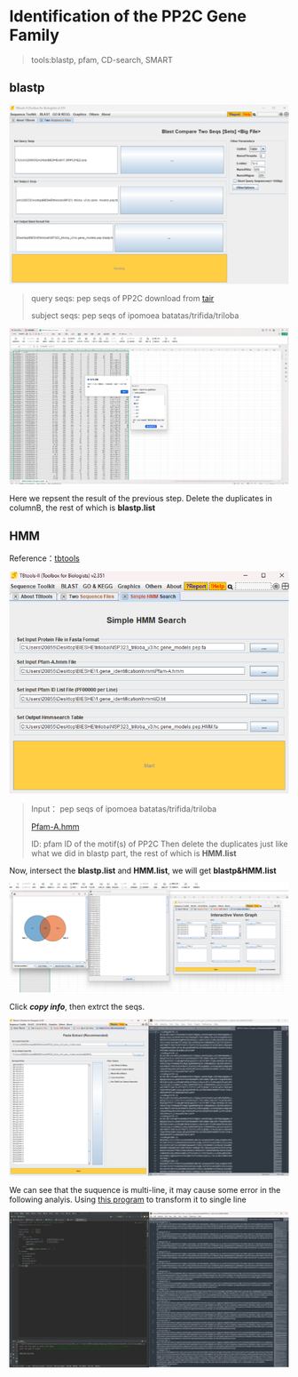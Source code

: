 # Identification of the PP2C Gene Family
> tools:blastp, pfam, CD-search, SMART</br>
## blastp

![](https://github.com/18297928865/gene-family/blob/FIIGURES/blastp.png)<br>

> query seqs: pep seqs of PP2C download from [tair](https://www.arabidopsis.org/browse/gene_family)
> 
> subject seqs: pep seqs of ipomoea batatas/trifida/triloba

![](https://github.com/18297928865/gene-family/blob/FIIGURES/blastp.list.png)<br>

Here we repsent the result of the previous step. Delete the duplicates in columnB, the rest of which is **blastp.list**<br>
## HMM

Reference：[tbtools](https://www.jianshu.com/p/1643f3a90642)

![](https://github.com/18297928865/gene-family/blob/FIIGURES/HMM.png)

> Input： pep seqs of ipomoea batatas/trifida/triloba
> 
> [Pfam-A.hmm](ftp://ftp.ebi.ac.uk/pub/databases/Pfam/current_release/Pfam-A.hmm.gz)
> 
> ID: pfam ID of the motif(s) of PP2C
Then delete the duplicates just like what we did in blastp part, the rest of which is  **HMM.list**<br>

Now, intersect the **blastp.list** and **HMM.list**, we will get **blastp&HMM.list**

![](https://github.com/18297928865/gene-family/blob/FIIGURES/hmm%26blastp.png)

Click ***copy info***, then extrct the seqs. 

![](https://github.com/18297928865/gene-family/blob/FIIGURES/intersection.png)

We can see that the suquence is multi-line, it may cause some error in the following analyis. Using [this program](https://github.com/18297928865/gene-family/blob/programs/multi-mono.py) to transform it to single line

![](https://github.com/18297928865/gene-family/blob/FIIGURES/multiline_program.png)
